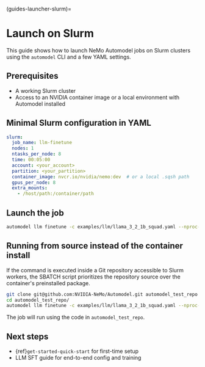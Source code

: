 (guides-launcher-slurm)=
# Launch on Slurm

This guide shows how to launch NeMo Automodel jobs on Slurm clusters using the `automodel` CLI and a few YAML settings.

## Prerequisites

- A working Slurm cluster
- Access to an NVIDIA container image or a local environment with Automodel installed

## Minimal Slurm configuration in YAML

```yaml
slurm:
  job_name: llm-finetune
  nodes: 1
  ntasks_per_node: 8
  time: 00:05:00
  account: <your_account>
  partition: <your_partition>
  container_image: nvcr.io/nvidia/nemo:dev  # or a local .sqsh path
  gpus_per_node: 8
  extra_mounts:
    - /host/path:/container/path
```

## Launch the job

```bash
automodel llm finetune -c examples/llm/llama_3_2_1b_squad.yaml --nproc-per-node=2
```

## Running from source instead of the container install

If the command is executed inside a Git repository accessible to Slurm workers, the SBATCH script prioritizes the repository source over the container's preinstalled package.

```bash
git clone git@github.com:NVIDIA-NeMo/Automodel.git automodel_test_repo
cd automodel_test_repo/
automodel llm finetune -c examples/llm/llama_3_2_1b_squad.yaml --nproc-per-node=2
```

The job will run using the code in `automodel_test_repo`.

## Next steps

- {ref}`get-started-quick-start` for first-time setup
- LLM SFT guide for end-to-end config and training

